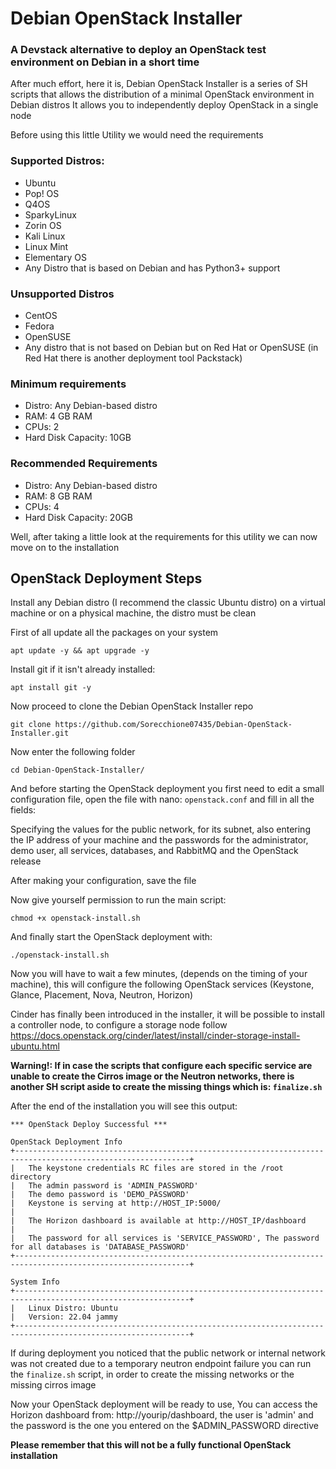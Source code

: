 # Debian OpenStack Installer
### A Devstack alternative to deploy an OpenStack test environment on Debian in a short time

After much effort, here it is, Debian OpenStack Installer is a series of SH scripts that allows the distribution of a minimal OpenStack environment in Debian distros
It allows you to independently deploy OpenStack in a single node

Before using this little Utility we would need the requirements

### Supported Distros:
- Ubuntu
- Pop! OS
- Q4OS
- SparkyLinux
- Zorin OS
- Kali Linux
- Linux Mint
- Elementary OS
- Any Distro that is based on Debian and has Python3+ support

### Unsupported Distros
- CentOS
- Fedora
- OpenSUSE
- Any distro that is not based on Debian but on Red Hat or OpenSUSE
(in Red Hat there is another deployment tool Packstack)

### Minimum requirements
- Distro: Any Debian-based distro
- RAM: 4 GB RAM
- CPUs: 2
- Hard Disk Capacity: 10GB

### Recommended Requirements
- Distro: Any Debian-based distro
- RAM: 8 GB RAM
- CPUs: 4
- Hard Disk Capacity: 20GB

Well, after taking a little look at the requirements for this utility we can now move on to the installation

## OpenStack Deployment Steps

Install any Debian distro (I recommend the classic Ubuntu distro) on a virtual machine or on a physical machine, the distro must be clean

First of all update all the packages on your system
```
apt update -y && apt upgrade -y
```

Install git if it isn't already installed:
```
apt install git -y
```

Now proceed to clone the Debian OpenStack Installer repo
```
git clone https://github.com/Sorecchione07435/Debian-OpenStack-Installer.git
```

Now enter the following folder
```
cd Debian-OpenStack-Installer/
```

And before starting the OpenStack deployment you first need to edit a small configuration file, open the file with nano: ```openstack.conf```
and fill in all the fields:

Specifying the values for the public network, for its subnet, also entering the IP address of your machine and the passwords for the administrator, demo user, all services, databases, and RabbitMQ and the OpenStack release

After making your configuration, save the file

Now give yourself permission to run the main script:
```
chmod +x openstack-install.sh
```

And finally start the OpenStack deployment with:
```
./openstack-install.sh
```

Now you will have to wait a few minutes, (depends on the timing of your machine), this will configure the following OpenStack services (Keystone, Glance, Placement, Nova, Neutron, Horizon)

Cinder has finally been introduced in the installer, it will be possible to install a controller node, to configure a storage node follow https://docs.openstack.org/cinder/latest/install/cinder-storage-install-ubuntu.html

**Warning!: If in case the scripts that configure each specific service are unable to create the Cirros image or the Neutron networks, there is another SH script aside to create the missing things which is: ```finalize.sh```**

After the end of the installation you will see this output:

```
*** OpenStack Deploy Successful ***

OpenStack Deployment Info
+-------------------------------------------------------------------------------------------------------------+
|	The keystone credentials RC files are stored in the /root directory										
|	The admin password is 'ADMIN_PASSWORD'														
|	The demo password is 'DEMO_PASSWORD'															
|	Keystone is serving at http://HOST_IP:5000/												
|																			
|	The Horizon dashboard is available at http://HOST_IP/dashboard										
|																			
|	The password for all services is 'SERVICE_PASSWORD', The password for all databases is 'DATABASE_PASSWORD'	
+-------------------------------------------------------------------------------------------------------------+

System Info
+-------------------------------------------------------------------------------------------------------------+
|	Linux Distro: Ubuntu																
|	Version: 22.04 jammy 																														
+-------------------------------------------------------------------------------------------------------------+
```

If during deployment you noticed that the public network or internal network was not created due to a temporary neutron endpoint failure you can run the ```finalize.sh``` script, in order to create the missing networks or the missing cirros image

Now your OpenStack deployment will be ready to use, You can access the Horizon dashboard from: http://yourip/dashboard, the user is 'admin' and the password is the one you entered on the $ADMIN_PASSWORD directive

**Please remember that this will not be a fully functional OpenStack installation**

